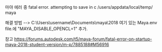 마야 에러 중
fatal error. attempting to save in c /users/appdata/local/temp/ maya

해결 방법 --> C:\Users\username\Documents\maya\2018 여기 있는 Maya.env file.에 "MAYA_DISABLE_OPENCL=1" 추가.


참고
https://forums.autodesk.com/t5/maya-forum/fatal-error-on-startup-maya-2018-student-version/m-p/7885188#M56916
